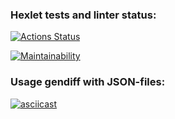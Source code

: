 ### Hexlet tests and linter status:
[![Actions Status](https://github.com/Kutukas/python-project-lvl2/workflows/hexlet-check/badge.svg)](https://github.com/Kutukas/python-project-lvl2/actions)

[![Maintainability](https://api.codeclimate.com/v1/badges/a4ad6c545a2c5c9906d6/maintainability)](https://codeclimate.com/github/Kutukas/python-project-lvl2/maintainability)

### Usage gendiff with JSON-files:

[![asciicast](https://asciinema.org/a/pNDyxgVUKQbCdfTLEnWWxCT4u.svg)](https://asciinema.org/a/pNDyxgVUKQbCdfTLEnWWxCT4u)
